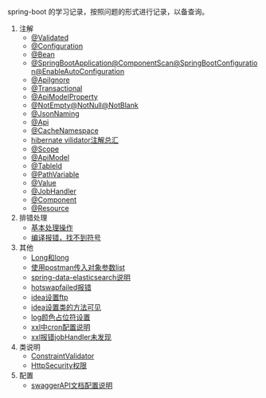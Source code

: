 spring-boot 的学习记录，按照问题的形式进行记录，以备查询。


1.  注解
    - [@Validated](./annotation/validate.md)
    - [@Configuration](./annotaion/configuration.md)
    - [@Bean](./annotation/bean.md)
    - [@SpringBootApplication@ComponentScan@SpringBootConfiguration@EnableAutoConfiguration](./annotation/springBootApplication.md)
    - [@ApiIgnore](./annotation/apiIgnore.md)
    - [@Transactional](./annotation/transactional.md)
    - [@ApiModelProperty](./annotation/apiModelProperty.md)
    - [@NotEmpty@NotNull@NotBlank](./annotation/空.md)
    - [@JsonNaming](./annotation/jsonNaming.md)
    - [@Api](./annotation/swagger.md)
    - [@CacheNamespace](./annotation/cacheNamespace.md)
    - [hibernate vilidator注解总汇](./annotation/hibernate注解总汇.md)
    - [@Scope](./annotation/scope.md)
    - [@ApiModel](./annotation/apiModel.md)
    - [@TableId](./annotation/tableId.md)
    - [@PathVariable](./annotation/pathVariable.md)
    - [@Value](./annotation/value.md)
    - [@JobHandler](./annotation/jobhandler.md)
    - [@Component](./annotation/component.md)
    - [@Resource](./annotation/resource.md)
2.  排错处理
    - [基本处理操作](./error/base.md)
    - [编译报错，找不到符号](./error/找不到符号.md)
3.  其他
    - [Long和long](./other/long与Long.md)
    - [使用postman传入对象参数list](./other/使用postman传入对象参数list.md)
    - [spring-data-elasticsearch说明](./other/es说明.md)
    - [hotswapfailed报错](./other/hot报错.md)
    - [idea设置ftp](./other/ftp设置.md)
    - [idea设置类的方法可见](./other/设置类方法可见.md)
    - [log颜色占位符设置](./other/log.md)
    - [xxl中cron配置说明](./other/cron配置.md)
    - [xxl报错jobHandler未发现](./other/handler未发现.md)
4.  类说明
    - [ConstraintValidator](./class/ConstraintValidator.md)
    - [HttpSecurity权限](./class/HttpSecurity.md)
5.  配置
    - [swaggerAPI文档配置说明](./config/swagger.md)
